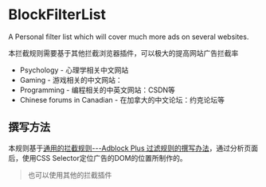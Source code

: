 # BlockFilterList

A Personal filter list which will cover much more ads on several websites.

本拦截规则需要基于其他拦截浏览器插件，可以极大的提高网站广告拦截率

* Psychology - 心理学相关中文网站
* Gaming - 游戏相关的中文网站：
* Programming - 编程相关的中英文网站：CSDN等
* Chinese forums in Canadian - 在加拿大的中文论坛：约克论坛等


## 撰写方法

本规则基于[通用的拦截规则---Adblock Plus 过滤规则的撰写办法](https://adblockplus.org/zh_CN/filters)，通过分析页面后，使用CSS Selector定位广告的DOM的位置所制作的。


>也可以使用其他的拦截插件
